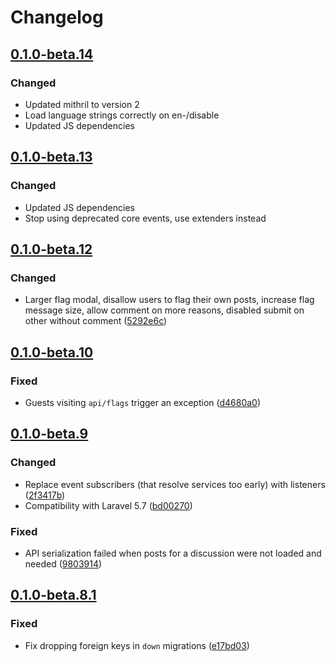 # Changelog

## [0.1.0-beta.14](https://github.com/flarum/flags/compare/v0.1.0-beta.13...v0.1.0-beta.14)

### Changed
- Updated mithril to version 2
- Load language strings correctly on en-/disable
- Updated JS dependencies

## [0.1.0-beta.13](https://github.com/flarum/flags/compare/v0.1.0-beta.12...v0.1.0-beta.13)

### Changed
- Updated JS dependencies
- Stop using deprecated core events, use extenders instead

## [0.1.0-beta.12](https://github.com/flarum/flags/compare/v0.1.0-beta.10...v0.1.0-beta.12)

### Changed

- Larger flag modal, disallow users to flag their own posts, increase flag message size, 
allow comment on more reasons, disabled submit on other without comment ([5292e6c](https://github.com/flarum/flags/commit/5292e6cf8a3d4610171f44a6feebb7b31794dd11))

## [0.1.0-beta.10](https://github.com/flarum/flags/compare/v0.1.0-beta.9...v0.1.0-beta.10)

### Fixed
- Guests visiting `api/flags` trigger an exception ([d4680a0](https://github.com/flarum/flags/pull/19/commits/d4680a041afdb286ac85865e5b1f51345a6f9384))

## [0.1.0-beta.9](https://github.com/flarum/flags/compare/v0.1.0-beta.8.1...v0.1.0-beta.9)

### Changed
- Replace event subscribers (that resolve services too early) with listeners ([2f3417b](https://github.com/flarum/flags/commit/2f3417b863793b918d64c51bcdd65a77e05ffdb9))
- Compatibility with Laravel 5.7 ([bd00270](https://github.com/flarum/flags/commit/bd002708c57b5297b1796233d04d18876523ae49))

### Fixed
- API serialization failed when posts for a discussion were not loaded and needed ([9803914](https://github.com/flarum/flags/commit/98039144984eab4e43be7316ecc29fc56959b2c3))

## [0.1.0-beta.8.1](https://github.com/flarum/flags/compare/v0.1.0-beta.8...v0.1.0-beta.8.1)

### Fixed
- Fix dropping foreign keys in `down` migrations ([e17bd03](https://github.com/flarum/flags/commit/e17bd037b011aac6ef3e38a44ab859a25cd1f763))
